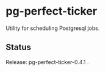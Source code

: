 pg-perfect-ticker
=================

Utility for scheduling Postgresql jobs.


Status
------

Release: pg-perfect-ticker-0.4.1 .
